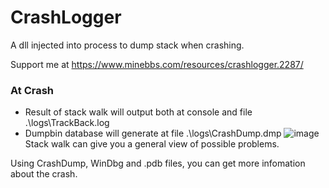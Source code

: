 # CrashLogger
A dll injected into process to dump stack when crashing.

Support me at https://www.minebbs.com/resources/crashlogger.2287/


### At Crash
- Result of stack walk will output both at console and file  .\logs\TrackBack.log
- Dumpbin database will generate at file .\logs\CrashDump.dmp
![image](https://user-images.githubusercontent.com/37969157/115204373-fd948700-a12a-11eb-9352-7ffb7182fea1.png)
Stack walk can give you a general view of possible problems.

Using CrashDump, WinDbg and .pdb files, you can get more infomation about the crash.
